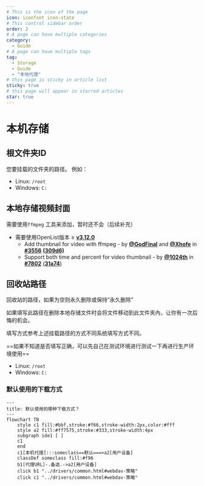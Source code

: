 ```yaml
---
# This is the icon of the page
icon: iconfont icon-state
# This control sidebar order
order: 2
# A page can have multiple categories
category:
  - Guide
# A page can have multiple tags
tag:
  - Storage
  - Guide
  - "本地代理"
# this page is sticky in article list
sticky: true
# this page will appear in starred articles
star: true
---
```

# 本机存储

## **根文件夹ID**

您要挂载的文件夹的路径。 例如：

- Linux: `/root`
- Windows: `C:`



## **本地存储视频封面**

需要使用`ffmpeg` 工具来添加，暂时还不会（后续补充）

- 需要使用OpenList版本 ≥ [**v3.12.0**](https://github.com/alist-org/alist/releases/tag/v3.12.0)
  - Add thumbnail for video with ffmpeg  -  by [**@GodFinal**](https://github.com/GodFinal) and [**@Xhofe**](https://github.com/Xhofe) in [**#3556**](https://github.com/alist-org/alist/pull/3556) [**(309d6)**](https://github.com/alist-org/alist/commit/309d655)
  - Support both time and percent for video thumbnail  - by [**@1024th**](https://github.com/1024th) in [**#7802**](https://github.com/AlistGo/alist/pull/7802) [(**31a74**)](https://github.com/AlistGo/alist/commit/31a74708)



## **回收站路径**

回收站的路径，如果为空则永久删除或保持“永久删除”

如果填写此路径在删除本地存储文件时会将文件移动到此文件夹內，让你有一次后悔的机会。

填写方式参考上述挂载路径的方式不同系统填写方式不同。

==如果不知道是否填写正确，可以先自己在测试环境进行测试一下再进行生产环境使用==

- Linux: `/root`
- Windows: `C:`



### **默认使用的下载方式**


```mermaid
---
title: 默认使用的哪种下载方式？
---
flowchart TB
    style c1 fill:#bbf,stroke:#f66,stroke-width:2px,color:#fff
    style a2 fill:#ff7575,stroke:#333,stroke-width:4px
    subgraph ide1 [ ]
    c1
    end
    c1[本机代理]:::someclass==默认===>a2[用户设备]
    classDef someclass fill:#f96
    b1[代理URL]-.备选.->a2[用户设备]
    click b1 "../drivers/common.html#webdav-策略"
    click c1 "../drivers/common.html#webdav-策略"
```